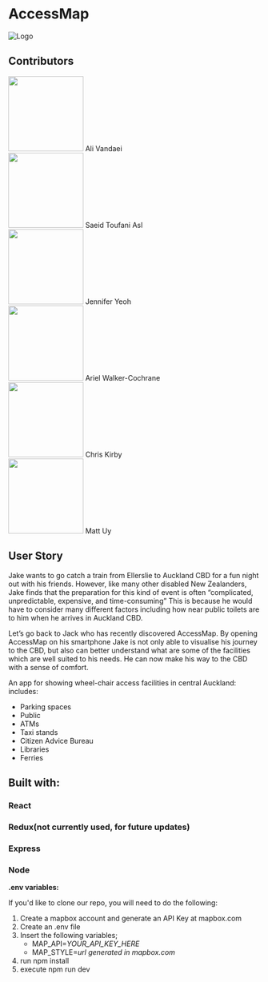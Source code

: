 # AccessMap
![Logo](https://res.cloudinary.com/malyz/image/upload/v1597546135/logo.png)

## Contributors

<div>
<img height="150px" src="https://res.cloudinary.com/malyz/image/upload/v1597548971/Pic/Ali.jpg"></img>
Ali Vandaei
</div>
<div>
<img height="150px" src="https://res.cloudinary.com/malyz/image/upload/v1597548971/Pic/Saeid_Toufani_Asl.png"></img>
Saeid Toufani Asl
</div>
<div>
<img height="150px" src="https://res.cloudinary.com/malyz/image/upload/v1597548970/Pic/Jennifer_Yeoh.jpg"></img>
Jennifer Yeoh
</div>
<div>
<img height="150px" src="https://res.cloudinary.com/malyz/image/upload/v1597548970/Pic/Ariel_Walker-Cochrane.jpg"></img>
Ariel Walker-Cochrane
</div>
<div>
<img height="150px" src="https://res.cloudinary.com/malyz/image/upload/v1597548970/Pic/Chris_Kirby.jpg"></img>
Chris Kirby
</div>
<div>
<img height="150px" src="https://res.cloudinary.com/malyz/image/upload/v1597548969/Pic/Matt_Uy.jpg"></img>
Matt Uy
</div>


## User Story

Jake wants to go catch a train from Ellerslie to Auckland CBD for a fun night out with his friends. 
However, like many other disabled New Zealanders, Jake finds that the preparation for this kind of event is often “complicated, unpredictable, expensive, and time-consuming” 
This is because he would have to consider many different factors including how near public toilets are to him when he arrives in Auckland CBD.

Let’s go back to Jack who has recently discovered AccessMap. By opening AccessMap on his smartphone Jake is not only able to visualise his journey to the CBD, but also can better understand what are some of the facilities which are well suited to his needs. He can now make his way to the CBD with a sense of comfort.

An app for showing wheel-chair access facilities in central Auckland:
includes:

- Parking spaces
- Public
- ATMs
- Taxi stands
- Citizen Advice Bureau
- Libraries
- Ferries

## Built with:

### React
### Redux(not currently used, for future updates)
### Express
### Node

**.env variables:**

If you'd like to clone our repo, you will need to do the following:

1. Create a mapbox account and generate an API Key at mapbox.com
2. Create an .env file
3. Insert the following variables;
      - MAP_API=*YOUR_API_KEY_HERE*
      - MAP_STYLE=*url generated in mapbox.com*
4. run npm install
5. execute npm run dev
